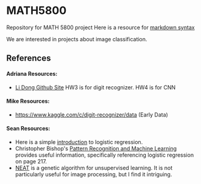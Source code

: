 # MATH5800
Repository for MATH 5800 project
Here is a resource for [markdown syntax](https://github.com/adam-p/markdown-here/wiki/Markdown-Cheatsheet)

We are interested in projects about image classification. 

## References

#### Adriana Resources:
- [Li Dong Github Site](https://github.com/ldong87/ECSE4965_Deep_Learning) HW3 is for digit recognizer. HW4 is for CNN

#### Mike Resources:
- https://www.kaggle.com/c/digit-recognizer/data (Early Data)

#### Sean Resources:
- Here is a simple [introduction](https://towardsdatascience.com/logistic-regression-detailed-overview-46c4da4303bc) to logistic regression.
- Christopher Bishop's [Pattern Recognition and Machine Learning](https://www.microsoft.com/en-us/research/uploads/prod/2006/01/Bishop-Pattern-Recognition-and-Machine-Learning-2006.pdf) provides useful information, specifically referencing logistic regression on page 217.
- [NEAT](http://nn.cs.utexas.edu/downloads/papers/stanley.ec02.pdf) is a genetic algorithm for unsupervised learning. It is not particularly useful for image processing, but I find it intriguing.
